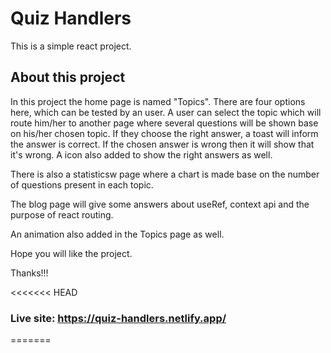 # Quiz Handlers

This is a simple react project.

## About this project

In this project the home page is named "Topics". There are four options here, which can be tested by an user. 
A user can select the topic which will route him/her to another page where several questions will be shown base on his/her chosen topic.
If they choose the right answer, a toast will inform the answer is correct. If the chosen answer is wrong then it will show that it's wrong. 
A icon also added to show the right answers as well.

There is also a statisticsw page where a chart is made base on the number of questions present in each topic.

The blog page will give some answers about useRef, context api and the purpose of react routing.

An animation also added in the Topics page as well.

Hope you will like the project.

Thanks!!!

<<<<<<< HEAD
### Live site: https://quiz-handlers.netlify.app/
=======


